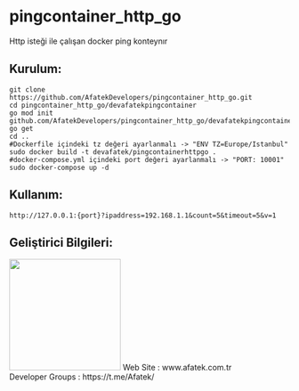 # pingcontainer_http_go

Http isteği ile çalışan docker ping konteynır

## Kurulum:

```shell
git clone https://github.com/AfatekDevelopers/pingcontainer_http_go.git
cd pingcontainer_http_go/devafatekpingcontainer
go mod init github.com/AfatekDevelopers/pingcontainer_http_go/devafatekpingcontainer
go get
cd ..
#Dockerfile içindeki tz değeri ayarlanmalı -> "ENV TZ=Europe/Istanbul"
sudo docker build -t devafatek/pingcontainerhttpgo .
#docker-compose.yml içindeki port değeri ayarlanmalı -> "PORT: 10001" 
sudo docker-compose up -d
```

## Kullanım:

```
http://127.0.0.1:{port}?ipaddress=192.168.1.1&count=5&timeout=5&v=1
```

## Geliştirici Bilgileri:
<img src="https://github.com/AfatekDevelopers/companyfiles/blob/master/afatek-logo.png?raw=true" width="200"/>
Web Site        : www.afatek.com.tr <br />
Developer Groups : https://t.me/Afatek/ <br />